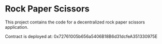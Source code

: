 # Rock Paper Scissors
This project contains the code for a decentralized rock paper scissors application.

Contract is deployed at: 0x72761005b656a5406B18B6d31dcfeA351330975E
